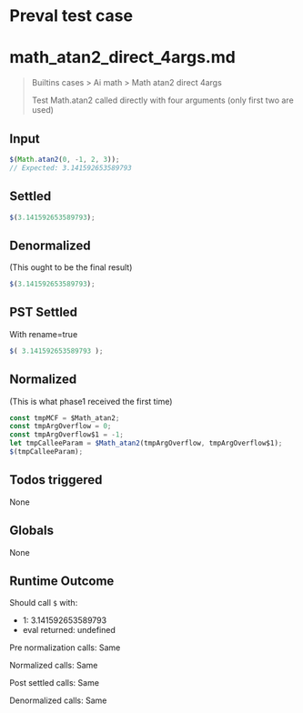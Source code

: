 # Preval test case

# math_atan2_direct_4args.md

> Builtins cases > Ai math > Math atan2 direct 4args
>
> Test Math.atan2 called directly with four arguments (only first two are used)

## Input

`````js filename=intro
$(Math.atan2(0, -1, 2, 3));
// Expected: 3.141592653589793
`````


## Settled


`````js filename=intro
$(3.141592653589793);
`````


## Denormalized
(This ought to be the final result)

`````js filename=intro
$(3.141592653589793);
`````


## PST Settled
With rename=true

`````js filename=intro
$( 3.141592653589793 );
`````


## Normalized
(This is what phase1 received the first time)

`````js filename=intro
const tmpMCF = $Math_atan2;
const tmpArgOverflow = 0;
const tmpArgOverflow$1 = -1;
let tmpCalleeParam = $Math_atan2(tmpArgOverflow, tmpArgOverflow$1);
$(tmpCalleeParam);
`````


## Todos triggered


None


## Globals


None


## Runtime Outcome


Should call `$` with:
 - 1: 3.141592653589793
 - eval returned: undefined

Pre normalization calls: Same

Normalized calls: Same

Post settled calls: Same

Denormalized calls: Same
